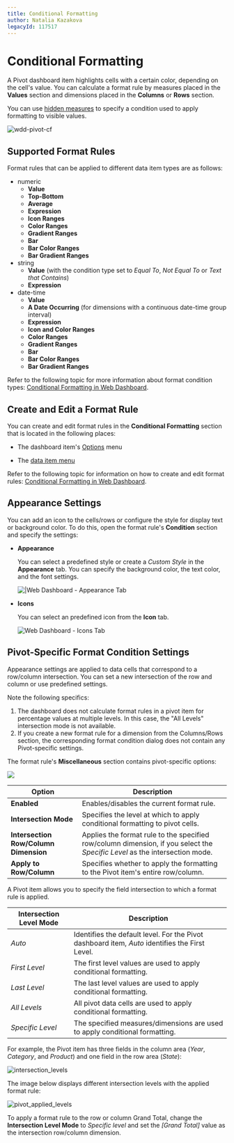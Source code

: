 ```yaml
---
title: Conditional Formatting
author: Natalia Kazakova
legacyId: 117517
---
```

# Conditional Formatting
A Pivot dashboard item highlights cells with a certain color, depending on the cell's value. You can calculate a format rule by measures placed in the **Values** section and dimensions placed in the **Columns** or **Rows** section.

You can use [hidden measures](../../bind-dashboard-items-to-data/hidden-data-items.md) to specify a condition used to apply formatting to visible values. 

![wdd-pivot-cf](../../../../images/img126057.png)

## Supported Format Rules

Format rules that can be applied to different data item types are as follows:
* numeric 
	* **Value**
	* **Top-Bottom**
	* **Average**
	* **Expression**  
	* **Icon Ranges**
	* **Color Ranges**
	* **Gradient Ranges**
	* **Bar** 
	* **Bar Color Ranges** 
	* **Bar Gradient Ranges** 
* string 
	* **Value** (with the condition type set to _Equal To_, _Not Equal To_ or _Text that Contains_)
	* **Expression**
* date-time 
	* **Value**
	* **A Date Occurring** (for dimensions with a continuous date-time group interval)
	* **Expression**
	* **Icon and Color Ranges**
	* **Color Ranges**
	* **Gradient Ranges**
	* **Bar** 
	* **Bar Color Ranges** 
	* **Bar Gradient Ranges** 

Refer to the following topic for more information about format condition types: [Conditional Formatting in Web Dashboard](../../appearance-customization/conditional-formatting.md).

## Create and Edit a Format Rule   

You can create and edit format rules in the **Conditional Formatting** section that is located in the following places:

* The dashboard item's [Options](../../ui-elements/dashboard-item-menu.md) menu

* The [data item menu](../../ui-elements/data-item-menu.md)

Refer to the following topic for information on how to create and edit format rules: [Conditional Formatting in Web Dashboard](../../appearance-customization/conditional-formatting.md).

## Appearance Settings

You can add an icon to the cells/rows or configure the style for display text or background color. To do this, open the format rule's **Condition** section and specify the settings:

* **Appearance**
  
	You can select a predefined style or create a *Custom Style* in the **Appearance** tab. You can specify the background color, the text color, and the font settings.
    
    ![|Web Dashboard - Appearance Tab](../../../../images/wdd-cf-appearance-gallery126044.png)

* **Icons**
  
	You can select an predefined icon from the **Icon** tab.

	![Web Dashboard - Icons Tab](../../../../images/wdd-cf-icons-gallery126045.png)

## Pivot-Specific Format Condition Settings

Appearance settings are applied to data cells that correspond to a row/column intersection. You can set a new intersection of the row and column or use predefined settings.

Note the following specifics:

1. The dashboard does not calculate format rules in a pivot item for percentage values at multiple levels. In this case, the "All Levels" intersection mode is not available.
2. If you create a new format rule for a dimension from the Columns/Rows section, the corresponding format condition dialog does not contain any Pivot-specific settings.

The format rule's **Miscellaneous** section contains pivot-specific options:

![](../../../../images/web-cf-pivot-miscellaneous.png)

| Option | Description |
| --|--|
| **Enabled** | Enables/disables the current format rule. |
| **Intersection Mode** | Specifies the level at which to apply conditional formatting to pivot cells. |  
| **Intersection Row/Column Dimension**  | Applies the format rule to the specified row/column dimension, if you select the _Specific Level_ as the intersection mode.|
| **Apply to Row/Column** | Specifies whether to apply the formatting to the Pivot item's entire row/column.

A Pivot item allows you to specify the field intersection to which a format rule is applied.

| Intersection Level Mode| Description |
| --|--|
| _Auto_ | Identifies the default level. For the Pivot dashboard item, _Auto_ identifies the First Level. |
| _First Level_ |The first level values are used to apply conditional formatting. |
| _Last Level_ | The last level values are used to apply conditional formatting. |
| _All Levels_ | All pivot data cells are used to apply conditional formatting. |
| _Specific Level_ | The specified measures/dimensions are used to apply conditional formatting. |

For example, the Pivot item has three fields in the column area (_Year_, _Category_, and _Product_) and one field in the row area (_State_):

![intersection_levels](../../../../images/intersection_levels.png)

The image below displays different intersection levels with the applied format rule:

![pivot_applied_levels](../../../../images/pivot_applied_levels.png)

To apply a format rule to the row or column Grand Total, change the **Intersection Level Mode** to _Specific level_ and set the _[Grand Total]_ value as the intersection row/column dimension.  
